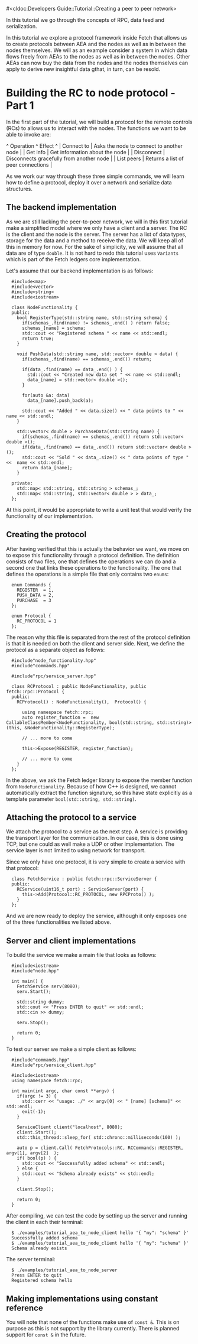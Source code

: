 #<cldoc:Developers Guide::Tutorial::Creating a peer to peer network>

In this tutorial we go through the concepts of RPC, data feed and serialization.


In this tutorial we explore a protocol framework inside Fetch that
allows us to create protocols between AEA and the nodes as well as in
between the nodes themselves. We will as an example consider a system in
which data flows freely from AEAs to the nodes as well as in between the
nodes. Other AEAs can now buy the data from the nodes and the nodes
themselves can apply <Developers
Guide::Technology::Proof-of-useful-work> to derive new insightful data
gthat, in turn, can be resold. 

# Building the RC to node protocol - Part 1 
In the first part of the tutorial, we will build a protocol for the
remote controls (RCs) to allows us to interact with the nodes. The
functions we want to be able to invoke are: 

^ Operation           ^ Effect                                                           ^
| Connect to          | Asks the node to connect to another node                         |
| Get info            | Get information about the node                                   |
| Disconnect          | Disconnects gracefully from another node                         |
| List peers          | Returns a list of peer connections                               |

As we work our way through these three simple commands, we will learn how to define a protocol, deploy it over a network and serialize data structures.

## The backend implementation 
As we are still lacking the peer-to-peer network, we will in this first
tutorial make a simplified model where we only have a client and a
server. The RC is the client and the node is the server. The server has
a list of data types, storage for the data and a method to receive the
data. We will keep all of this in memory for now. For the sake of
simplicity, we will assume that all data are of type `double`. It is not
hard to redo this tutorial uses `Variants` which is part of the Fetch
ledgers core implementation.  

Let's assume that our backend implementation is as follows:

```
  #include<map>
  #include<vector>
  #include<string>
  #include<iostream>
  
  class NodeFunctionality {
  public:
    bool RegisterType(std::string name, std::string schema) {
      if(schemas_.find(name) != schemas_.end() ) return false;
      schemas_[name] = schema;
      std::cout << "Registered schema " << name << std::endl;
      return true;
    }
    
    void PushData(std::string name, std::vector< double > data) {
      if(schemas_.find(name) == schemas_.end()) return;
      
      if(data_.find(name) == data_.end() ) {
        std::cout << "Created new data set " << name << std::endl;
        data_[name] = std::vector< double >();
      }
      
      for(auto &a: data)
        data_[name].push_back(a);
      
      std::cout << "Added " << data.size() << " data points to " <<  name << std::endl;    
    }
    
    std::vector< double > PurchaseData(std::string name) {
      if(schemas_.find(name) == schemas_.end()) return std::vector< double >();
      if(data_.find(name) == data_.end()) return std::vector< double >();
      std::cout << "Sold " << data_.size() << " data points of type " <<  name << std::endl;        
      return data_[name];
    }
  
  private:
    std::map< std::string, std::string > schemas_;
    std::map< std::string, std::vector< double > > data_;  
  };
```

At this point, it would be appropriate to write a unit test that would verify the functionality of our implementation. 

## Creating the protocol 
After having verified that this is actually the behavior we want, we move on to expose this functionality through a protocol definition. The definition consists of two files, one that defines the operations we can do and a second one that links these operations to the functionality. The one that defines the operations is a simple file that only contains two `enums`:

```
  enum Commands {
    REGISTER  = 1,
    PUSH_DATA = 2,
    PURCHASE  = 3
  };
  
  enum Protocol {
    RC_PROTOCOL = 1
  };
```

The reason why this file is separated from the rest of the protocol definition is that it is needed on both the client and server side. Next, we define the protocol as a separate object as follows:

```
  #include"node_functionality.hpp"
  #include"commands.hpp"
  
  #include"rpc/service_server.hpp"
  
  class RCProtocol : public NodeFunctionality, public fetch::rpc::Protocol { 
  public:
    RCProtocol() : NodeFunctionality(),  Protocol() {
  
      using namespace fetch::rpc;
      auto register_function =  new CallableClassMember<NodeFunctionality, bool(std::string, std::string)>(this, &NodeFunctionality::RegisterType);
      
      // ... more to come
      
      this->Expose(REGISTER, register_function);
      
      // ... more to come
    }
  };
```

In the above, we ask the Fetch ledger library to expose the member function from `NodeFunctionality`. Because of how C++ is designed, we cannot automatically extract the function signature, so this have state explicitly as a template parameter `bool(std::string, std::string)`.

## Attaching the protocol to a service 
We attach the protocol to a service as the next step. A service is providing the transport layer for the communication. In our case, this is done using TCP, but one could as well make a UDP or other implementation. The service layer is not limited to using network for transport.

Since we only have one protocol, it is very simple to create a service with that protocol:

```
  class FetchService : public fetch::rpc::ServiceServer {
  public:
    RCService(uint16_t port) : ServiceServer(port) {
      this->Add(Protocol::RC_PROTOCOL, new RPCProto() );
    }
  };
```

And we are now ready to deploy the service, although it only exposes one of the three functionalities we listed above. 

## Server and client implementations 

To build the service we make a main file that looks as follows:

```
  #include<iostream>
  #include"node.hpp"
  
  int main() {
    FetchService serv(8080);
    serv.Start();
  
    std::string dummy;
    std::cout << "Press ENTER to quit" << std::endl;                                       
    std::cin >> dummy;
    
    serv.Stop();
  
    return 0;
  }
```

To test our server we make a simple client as follows:

```
  #include"commands.hpp"
  #include"rpc/service_client.hpp"
  
  #include<iostream>
  using namespace fetch::rpc;  
  
  int main(int argc, char const **argv) {
    if(argc != 3) {
      std::cerr << "usage: ./" << argv[0] << " [name] [schema]" << std::endl;
      exit(-1);
    }
    
    ServiceClient client("localhost", 8080);
    client.Start();
    std::this_thread::sleep_for( std::chrono::milliseconds(100) );
  
    auto p = client.Call( FetchProtocols::RC, RCCommands::REGISTER, argv[1], argv[2]  );
    if( bool(p) ) {
      std::cout << "Successfully added schema" << std::endl;
    } else {
      std::cout << "Schema already exists" << std::endl;    
    }
  
    client.Stop(); 
    
    return 0;
  }
```

After compiling, we can test the code by setting up the server and running the client in each their terminal:

```
  $ ./examples/tutorial_aea_to_node_client hello '{ "my": "schema" }' 
  Successfully added schema
  $ ./examples/tutorial_aea_to_node_client hello '{ "my": "schema" }' 
  Schema already exists
```

The server terminal:

```
  $ ./examples/tutorial_aea_to_node_server 
  Press ENTER to quit
  Registered schema hello
```

## Making implementations using constant reference 

You will note that none of the functions make use of `const &`. This is on purpose as this is not support by the library currently. There is planned support for `const &` in the future.



